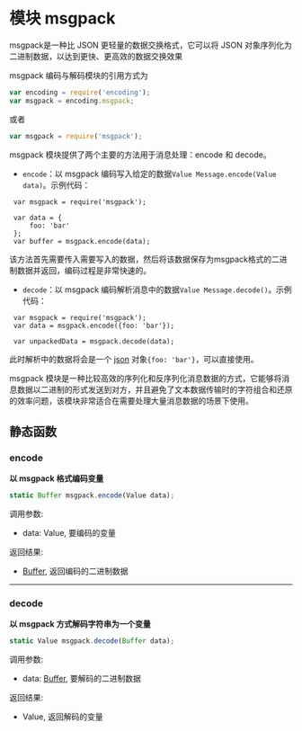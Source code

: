 # 模块 msgpack
msgpack是一种比 JSON 更轻量的数据交换格式，它可以将 JSON 对象序列化为二进制数据，以达到更快、更高效的数据交换效果

msgpack 编码与解码模块的引用方式为

```JavaScript
var encoding = require('encoding');
var msgpack = encoding.msgpack;
```

或者

```JavaScript
var msgpack = require('msgpack');
```

msgpack 模块提供了两个主要的方法用于消息处理：encode 和 decode。

- `encode`：以 msgpack 编码写入给定的数据`Value Message.encode(Value data)`。示例代码：
```
 var msgpack = require('msgpack');

 var data = {
     foo: 'bar'
 };
 var buffer = msgpack.encode(data);
```

 该方法首先需要传入需要写入的数据，然后将该数据保存为msgpack格式的二进制数据并返回，编码过程是非常快速的。

- `decode`：以 msgpack 编码解析消息中的数据`Value Message.decode()`。示例代码：
```
 var msgpack = require('msgpack');
 var data = msgpack.encode({foo: 'bar'});

 var unpackedData = msgpack.decode(data);
```

 此时解析中的数据将会是一个 [json](json.md) 对象`{foo: 'bar'}`，可以直接使用。

msgpack 模块是一种比较高效的序列化和反序列化消息数据的方式，它能够将消息数据以二进制的形式发送到对方，并且避免了文本数据传输时的字符组合和还原的效率问题，该模块非常适合在需要处理大量消息数据的场景下使用。

## 静态函数
        
### encode
**以 msgpack 格式编码变量**

```JavaScript
static Buffer msgpack.encode(Value data);
```

调用参数:
* data: Value, 要编码的变量

返回结果:
* [Buffer](../../object/ifs/Buffer.md), 返回编码的二进制数据

--------------------------
### decode
**以 msgpack 方式解码字符串为一个变量**

```JavaScript
static Value msgpack.decode(Buffer data);
```

调用参数:
* data: [Buffer](../../object/ifs/Buffer.md), 要解码的二进制数据

返回结果:
* Value, 返回解码的变量

